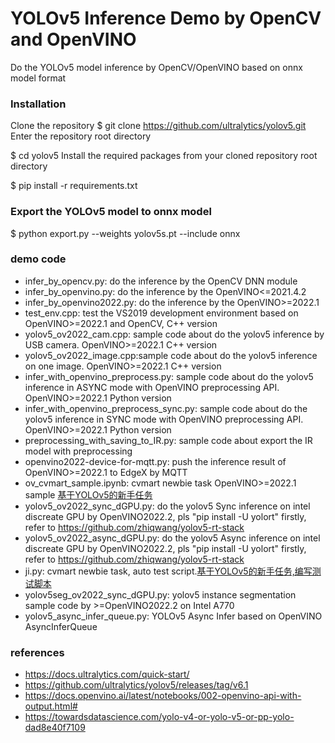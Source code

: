 # YOLOv5 Inference Demo by OpenCV and OpenVINO
Do the YOLOv5 model inference by OpenCV/OpenVINO based on onnx model format
### Installation
Clone the repository
$ git clone https://github.com/ultralytics/yolov5.git
Enter the repository root directory

$ cd yolov5
Install the required packages from your cloned repository root directory

$ pip install -r requirements.txt

### Export the YOLOv5 model to onnx model
$ python export.py --weights yolov5s.pt --include onnx

### demo code
+ infer_by_opencv.py: do the inference by the OpenCV DNN module
+ infer_by_openvino.py: do the inference by the OpenVINO<=2021.4.2
+ infer_by_openvino2022.py: do the inference by the OpenVINO>=2022.1
+ test_env.cpp: test the VS2019 development environment based on OpenVINO>=2022.1 and OpenCV, C++ version
+ yolov5_ov2022_cam.cpp: sample code about do the yolov5 inference by USB camera. OpenVINO>=2022.1 C++ version
+ yolov5_ov2022_image.cpp:sample code about do the yolov5 inference on one image. OpenVINO>=2022.1 C++ version
+ infer_with_openvino_preprocess.py: sample code about do the yolov5 inference in ASYNC mode with OpenVINO preprocessing API. OpenVINO>=2022.1 Python version
+ infer_with_openvino_preprocess_sync.py: sample code about do the yolov5 inference in SYNC mode with OpenVINO preprocessing API. OpenVINO>=2022.1 Python version
+ preprocessing_with_saving_to_IR.py: sample code about export the IR model with preprocessing
+ openvino2022-device-for-mqtt.py: push the inference result of OpenVINO>=2022.1 to EdgeX by MQTT
+ ov_cvmart_sample.ipynb: cvmart newbie task OpenVINO>=2022.1 sample [基于YOLOv5的新手任务](https://www.cvmart.net/document)
+ yolov5_ov2022_sync_dGPU.py: do the yolov5 Sync inference on intel discreate GPU by OpenVINO2022.2, pls "pip install -U yolort" firstly, refer to https://github.com/zhiqwang/yolov5-rt-stack
+ yolov5_ov2022_async_dGPU.py: do the yolov5 Async inference on intel discreate GPU by OpenVINO2022.2, pls "pip install -U yolort" firstly, refer to https://github.com/zhiqwang/yolov5-rt-stack
+ ji.py: cvmart newbie task, auto test script.[基于YOLOv5的新手任务,编写测试脚本](https://www.cvmart.net/document)
+ yolov5seg_ov2022_sync_dGPU.py: yolov5 instance segmentation sample code by >=OpenVINO2022.2 on Intel A770
+ yolov5_async_infer_queue.py: YOLOv5 Async Infer based on OpenVINO AsyncInferQueue

### references
+ https://docs.ultralytics.com/quick-start/
+ https://github.com/ultralytics/yolov5/releases/tag/v6.1
+ https://docs.openvino.ai/latest/notebooks/002-openvino-api-with-output.html#
+ https://towardsdatascience.com/yolo-v4-or-yolo-v5-or-pp-yolo-dad8e40f7109
